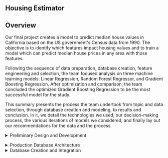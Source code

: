 
## Housing Estimator




## Overview
Our final project creates a model to predict median house values in California based on the US government's Census data from 1990. The objective is to identify which features impact housing values and to train a model which can predict median house prices in any area with those features. 

Following the sequence of data preparation, database creation, feature engineering and selection, the team focused analysis on three machine learning models: Linear Regression, Random Forest Regressor, and Gradient Boosting Regression. After optimization and comparison, the team concluded the optimized Gradient Boosting Regression to be the most successful model for the study. 

This summary presents the process the team undertook from topic and data selection, through database creation and modeling, to results and conclusion. In it, we detail the technologies we used, our decision-making process, the various iterations of models we considered, and finally lay out our recommendations for the data and the process.  

<details><summary> Preliminary Design and Development </summary>
<p>
  
## Study Design    
The study design followed 5 main steps:  

- Identify the topic  
- Identify our data sources    
- Identify the question to be answered     
- Specify the target variable     
- Determine the model  
  
## Topic and Data Selection    
The topic was selected was housing value trends. Given most recent trends, the team felt that the topic was interesting and relevant, providing a rich opportunity in terms of available data and the broad array of features which can be modeled.  

 ### Criteria for Data Selection    

We selected the California Housing Prices database from Kaggle (https://www.kaggle.com/datasets/camnugent/california-housing-prices, details below), which is a modified version of the 1990 Census showing per-block housing, population, and income information. The Census data  data includes house features (age of the house, number of rooms, number of bedrooms), and community characteristics (median income, number of households, and geographic location). It offers relevant features, and encompasses a wide geographic area. Within those geographic areas it is deeply saturated because of the per-block dimension. It includes geographical location coordinates which can link to a wide range of other data sources.  
	
We added additional context features through weather API calls and county employment rates to expand the scope of the Census data and enlarge the pool of potential influential factors.  In addition to the features above, the team researched availability of community crime statistics and economic indicators.  The deciding factor of whether to include more variables was based on accessibility of the data and on ease with which external data could be merged into the larger dataset. In the end, the team opted for a weather API call and US Census Bureau data on business establishments and number of employees.  

## The Database    

### Description  
Size of the database was the first consideration.  Both overfitting and underfitting are primary concerns in machine learning modelling.  Having a large enough data set helps control for both those conditions. The team set the minimal standard of 10,000 rows to meet this requirement.  This size specification narrowed the number of sources suitable for analysis which led to selecting the California Housing Prices database from Kaggle as the main data source. The external data for county employment figures were derived from census data (Census.gov) and weather from openweathermap.org, both called using APIs. The population information is the Kaggle California cities dataset. After cleaning, restructuring, refining and merging the individual datasets, these four datasets became the production database and subsequently housed in AWS and connected in pgAdmin.

#### Component Datasets: Details
- **Census.csv**: 
    1990 Census data on communities   
    Selected features (3):      
    - counties 
    - Employees 
    - Establishments 
    Observations: 60

 - **Housing.csv**:  
    1999 Census data on housing in communities in California    
    Data is gathered by block: The US Census Bureau Districts (blocks) are the base units for the Census Bureau's survey process. 
    Features (11):  
	
| Column Name | Description |  
| --------------- | --------------- |   
|longitude|A measure of how far west a house is; a higher value is farther west| 
|latitude	|A measure of how far north a house is; a higher value is farther north|
|housingMedianAge	|Median age of a house within a block; a lower number is a newer building|
|totalRooms	|Total number of rooms within a block|
|totalBedrooms	|Total number of bedrooms within a block|
|population	|Total number of people residing within a block|
|households	|Total number of households, a group of people residing within a home unit, for a block|
|medianIncome	|Median income for households within a block of houses (measured in tens of thousands of US Dollars)|
|medianHouseValue	|Median house value for households within a block (measured in US Dollars)|
|oceanProximity	|Location of the house w.r.t ocean/sea|  
	
	Observations: 20,641
	
- **Weather data**:  
    Weather for specific date called through weather API  
    Features (5):  
    - Max Temp  
    - Humidity  
    - Cloudiness  
    - Wind Speed  
    - Description  
    Observations: 20,433 (after merge with cleaned housing dataset)  

- **Population data**:  
    Population information by county and city   
    Features (7):  
    - County  
    - City   
    - Incorporation_date  
    - pop_april_1980  
    - pop_april_1990  
    - pop_april_2000  
    - pop_april_2010  
    Observations: 455
	
## Limitations of the Data Set    
While detailed within the features offered, this dataset has some limitations:  
- the data is gathered by block; however, it varies by unit   
    - 3 features are median values:  
        - age of the houses per block;        
        - income of the population per block; and,       
        - value of the houses per block      
    - 4 are totals of the represented features within a block: 
        - number of rooms     
        - number of bedrooms      
        - number of people    
        - number of households      

Scaling the data brings the input data points closer together. However, understanding the data structure is important for sound interpretation of the results. For example, it is difficut to properly weight total number of rooms on a block as part of individual house values. A better metric would be median or average rooms by household or population.
	
Lastly, the data reflects a single point in time, so the  characteristics relevant to house values cannot be observed over time making it static. With time data, it would be possible to see how impacts change with the changes in the values of the features themselves, and thus get a more accurate undersanding of true trends.  	
 
</p>
</details>

<p>
<details><summary>Production Database Architecture</summary>

## Structuring and Cleaning   
Data preparation began with creating a preliminary data structure usng Pandas to merge and join the individual datasets. Creating common columns to link the datasets was the first step.  The housing file did not include any city names, only the geographic coordinates.  The other datasets were identified by city and county.  The initial transformation added the specific city and county names to the housing dataset by using city.py and the location coordinates to list and append each city name to the housing set. 

 ### Census Data  
 #### Starting URL for Census Data API Call.  
![image](https://user-images.githubusercontent.com/101474477/184716368-41dfe441-b1c7-48cb-b852-4c05a77726e4.png)

**Input Dataset**  

 ![image](https://user-images.githubusercontent.com/101474477/184517692-656ea19d-258b-459f-b8a4-61af6fb7cde9.png)

#### Cleaning and Manipulation ####  
![image](https://user-images.githubusercontent.com/101474477/184716537-6b0d0bac-c97d-4770-9bbf-b14b7c5f3840.png)
![image](https://user-images.githubusercontent.com/101474477/184716638-50affa15-2c87-431a-bde6-f3069e419f21.png)
![image](https://user-images.githubusercontent.com/101474477/184716726-897741d0-3208-408f-9ed2-161de0304d69.png)

**Output Dataset**  

![image](https://user-images.githubusercontent.com/101474477/184517942-b7e7fd2d-e4c3-458a-8407-3788593f9d64.png)


### Population Data   

![image](https://user-images.githubusercontent.com/101474477/184717378-1d510ba0-5a36-4649-b808-fa47842dc609.png) 
	
**Input Dataset** 
	
![image](https://user-images.githubusercontent.com/101474477/184518484-faac1560-0ac1-417b-9197-56e92bf57d7c.png)
	
#### Cleaning and Manipulation ####  
![image](https://user-images.githubusercontent.com/101474477/184717539-cc872e4a-5d0a-460f-844b-fd511dae511b.png)
	
![image](https://user-images.githubusercontent.com/101474477/184717654-168a40c1-807a-43bc-86d0-133a0509805f.png)
	
![image](https://user-images.githubusercontent.com/101474477/184717815-00303379-c15e-427c-afa8-8fa18b38cba4.png)

**Output Dataset** 
	
![image](https://user-images.githubusercontent.com/101474477/184518591-dcf3d531-b956-4e49-9029-66b6bc6b5a35.png)

### Weather Data  

#### Read the main datafile to join the weather data to:
	
![image](https://user-images.githubusercontent.com/101474477/184718023-0a5a2049-00a0-41fd-a460-1e3bd76237b9.png)
	

#### Prepare the location coordinates data for processing. Use citypy to join city name to geographical coordinates 
	
![image](https://user-images.githubusercontent.com/101474477/184718425-86e23171-cff3-4e6a-ae84-450f3a2f983a.png)
	

#### Initiate API call
![image](https://user-images.githubusercontent.com/101474477/184718769-5416282c-3fba-4c2d-bf84-28a11deee29f.png)
	


#### Parse the JSON and retrieve data.  
	
![image](https://user-images.githubusercontent.com/101474477/184720029-7fb3cefc-b9d0-44ef-b7b7-34aac7a54968.png)

**Output Dataset**
	
![image](https://user-images.githubusercontent.com/101474477/184518678-260be8a9-4737-423c-b278-c5f38937b350.png)

### Final Dataset

**Input Dataset**
![image](https://user-images.githubusercontent.com/101474477/184720607-2749961a-e565-4a26-8f61-8e4dee7f3517.png)
	
![image](https://user-images.githubusercontent.com/101474477/184518831-d28b4d60-2a12-4dfb-ae52-c579e0013152.png)

#### Cleaning and Manipulation ####  

##### Add City to dataset  
	
![image](https://user-images.githubusercontent.com/101474477/184721399-b83c571e-9c75-4fad-9056-e664eaa19757.png)
	
##### Check for null, duplicate values.  Drop as needed  
	
![image](https://user-images.githubusercontent.com/101474477/184721758-55f06790-0bca-4b0b-a0ff-eddb279ce156.png)

##### Rename, reorder columns  
	
![image](https://user-images.githubusercontent.com/101474477/184722110-81be2666-2d95-4848-8235-d19f170a3b53.png)
![image](https://user-images.githubusercontent.com/101474477/184722253-427f4bf7-501e-4c68-acb0-8714b81a716b.png)
	
**Output Dataset**
	
![image](https://user-images.githubusercontent.com/101474477/184518858-df74aed6-729e-4131-aa14-46b62006a836.png)
	
</p>
</details>

<details><summary>Database Creation and Integration</summary>

## Creating the Table Structure in pgAdmin
	
The team decided to use AWS as the static data repository and use pgAdmin to create the production database. The tables were created in pgAdmin first following the schema:   

![image](https://user-images.githubusercontent.com/101474477/184518914-16ad6780-6e8e-4954-bbc8-e16e3c47df27.png)  
	
The static datasets were then called into pgAdmin through Spark.
	
![image](https://user-images.githubusercontent.com/101474477/184520065-39833e33-0322-4be6-8203-f0e55a328a42.png)

Weather, population, and census were joined into the main dataset, clean_merged_data.csv.  After being instantiated and joined, the final database was saved to a .csv file and read into Pandas for final data preparation and modelling.

**Output database: clean_merged_data.csv**
	**Observations: 11,454**

<details><summary>Technologies</summary>
Technologies, languages, tools, and algorithms used throughout the project

<p>

General  
- API calls
- Python 
- Jupyter Notebook
- R Studio
- Pandas
- numpy
- Mlenv environment

Preprocessing  
- sklearn.preprocessing LabelEncoder
- citypy
	
Database Integration  
- AWS Relational Database System
- pgAdmin
- prosgresSQL  

Statistical and Modeling  
- sklearn.ensemble RandomForestRegressor
- sklearn.datasets make_regression
- sklearn.ensemble HistGradientBoostingRegressor
- GradientBoostingRegressor

- sklearn metrics
- collections Counter
- sklearn.metrics accuracy_score, classification_report
	
- sklearn.preprocessing StandardScaler
- sklearn.model_selection train_test_split
- R

Plotting and Visualization  
- matplotlib.pyplot 
- seaborn 
- dabl
	
</p>
</details>

<details><summary>Data Exploration</summary>

<p>

Concurrent with data cleaning and structuring, the team conducted preliminary data analysis to get a feel for the data itself.  This took the form of histogram and rough regression on the database elements. The objective is to determine whether the data has a normal distribution, measuring skew and kurtosis.  Rgression relies on normal distribution for accuracy; outliers reduce accuracy. 
	
Methods to address this in other code variations included normalizing skew 
	
#### Histograms  
	
![image](https://user-images.githubusercontent.com/101474477/184750627-77a41ed2-e676-4a9e-a1ff-f85428c83580.png)

![image](https://user-images.githubusercontent.com/101474477/184750975-e9e7a52b-807d-487b-99a1-0ac550a37f82.png)
	
![image](https://user-images.githubusercontent.com/101474477/184752109-9387659d-3bb9-4652-98af-c17592d23527.png)

![image](https://user-images.githubusercontent.com/101474477/184752726-429e5cb6-4385-467a-a269-3507aa9bb839.png)






Few of the variables plotted had normal distributions. Households heavily skew left as do population, total rooms, and total bedrooms. Median house age, median income, and median house value are more symmetrically distributed as are maximum temperature, humidity and wind speed. 
	
![image](https://user-images.githubusercontent.com/101474477/184695024-12fcfc7b-20b4-4be3-80a8-1bf0f035c7d0.png)

![image](https://user-images.githubusercontent.com/101474477/184695309-995e8ff9-9908-4da3-8394-119a6da1cff4.png)
	
![image](https://user-images.githubusercontent.com/101474477/184695555-d9ddc7f2-b783-4952-872b-58afdac373aa.png)
![image](https://user-images.githubusercontent.com/101474477/184695794-c6028139-5cd6-4425-8ec0-c592adb7b68e.png)
![image](https://user-images.githubusercontent.com/101474477/184696301-3b4412ba-cec8-4f2d-bb22-56cbfe2edfd8.png)
![image](https://user-images.githubusercontent.com/101474477/184696453-e481a84c-5cc8-41f5-bc6f-20ed74d0aea6.png)

#### Simple Univariate Regression  
Regression plots of these variables against the target variable, median house value, are shown below.  The coefficients are the intercept and the slope for each variable. These become the equation for the value predictions for median house value given the value of the independent variable. The formula for the plot of the regression line is y = a+bx where a is the intercept, b is the slope, and x is the value of the independent variable for that observation. 
	
**Population**  
Y Coefficients:  
|Intercept	|Population	|
|---------------|---------------|
|	225,271.17|	-4,740.26|	

Formula:  
Y = 225,271.17-4,740.26*population  
|Y: House Value|	X: Population|
|--------------|-------------------|
|215,791|	2|
|211,050|	3|
|206,310|	4|  
	
![image](https://user-images.githubusercontent.com/101474477/184520957-234221bc-bc46-4e28-b176-b47810721a78.png)

**Total Rooms**
Y Coefficients:  
|Intercept	|Rooms	|
|---------------|---------------|	
|225,271.17	|18,450.55	|

Formula:  
Y = 225,271.17+18,450.55*rooms  
|Y: House Value|	X: Rooms|
|--------------|-------------------|
|242,291	|2|
|250,802	|3|
|259,312	|4|  

![image](https://user-images.githubusercontent.com/101474477/184521132-0868cf70-2f1d-4f0d-909b-9b26b89372d8.png)

**Median Income**   
Y Coefficients:  
|Intercept	|ncome	|
|--------------|-------------------|	
|225,271.17	|9,658.27	|

Formula:  
Y = 225,271.17+79,658.27*income  
| House Value	| Income|
|--------------|-------------------|
|75,271	|50,000|
|300,271	|75,000|
|384,588	|100,000|

![image](https://user-images.githubusercontent.com/101474477/184521288-ebbefed6-9b62-4778-aaf9-4679397e519d.png)

**Median House Age**     
 Y Coefficients:  
|Intercept	|Age	|
|--------------|-------------------|
|225,271.17	|8,510.13|

Formula:  
Y = 225,271.17+8,510.13*age  
|Y: House Value	|X: House Age|
|--------------|-------------------|
|242,291	|2|
|250,802	|3|
|259,312	|4|

![image](https://user-images.githubusercontent.com/101474477/184521439-82fa77c2-6417-494c-9d2a-f5b5e56c4704.png)

**Total Households**
Y Coefficients:  
|ntercept	|Households	|
|--------------|-------------------|
|225,271.17	|8,010.86|

Formula:  
Y = 225,271.17+8,010.86*households  
|Y: House Value	|X: Households|
|--------------|-------------------|
|241,293	|2|
|249,304	|3|
|257,315	|4|

![image](https://user-images.githubusercontent.com/101474477/184521521-90dc48ce-e477-4b8d-8dab-49cf39a8720b.png)

**Total Bedrooms**  
Y Coefficients:    
|Intercept	|Households	|
|--------------|-------------------|
|225,271.17	|6,593.80|

Formula:  
Y = 225,271.17+6,593.80*bedrooms  
|Y: House Value	|X: Bedrooms|
|--------------|-------------------|
|238,459	|2|
|245,053	|3|
|251,646	|4|

![image](https://user-images.githubusercontent.com/101474477/184521601-27988feb-a9ff-4e40-ab11-d422763f5693.png)

Although rough, these plots help guide feature selection.

 </p>
</details>

<details><summary>Choosing the Model</summary>
<p>
The team agreed that a supervised machine learning model would be best suited for the data and objectives of the project.  We were using labelled data and were working with a relatively large dataset. For that reason, the team early in the process (concurrent with the data selection and topic selection discussions), determined that either the Random Forest Regressor or the Hist Gradient Boosting Regressor would be good candidates for the final model, since both have a relatively high degree of accuracy while being resistant to overfitting.
	
We ran both the Random Forest Regressor and the Hist Gradient Boosting Regressor.  In addition, the team decided to explore other models for comparison, so a Linear Regression model was added. As part of the comparison, the team wanted to examine the accuracy scores of the models, but also the feature importances.  Hist Gradient Boosting Regressor does not have a features importances function at this time, but Gradient Boosting Regressor does, so that was substituted for the Hist Gradient Boosting model.  The Linear Regression, Random Forest Regressor, and the Gradient Boosting Regressor are detailed below. 
	
 </p>
</details>

<details><summary>Analysis</summary>

### Production Preprocessing  
After loading and reading the database into Pandas for the actual modelling and analysis, the final preprocessing took place.  
The low value or noisy variables City, County, Longitude, latitude were dropped, and categorical variables, such as Ocean Proximity and weather description were converted to numeric values using get.dummies.
	
Then, the preprocessed data was split into the features and target arrays:
X = housing_df.drop(columns = ["median_house_value"])
y = housing_df['median_house_value']
	
and the training and testing datasets were created:
from sklearn.model_selection import train_test_split
X_train, X_test, y_train, y_test = train_test_split(X, y, random_state=1, test_size=1/3)

The 70/30 split was in line with recommended practice.
	
<details><summary>Random Forest Regressor</summary>

<p>



</p>
</details>




<details><summary>Linear Regression</summary>

<p>
The mean squared error is a common way to measure the prediction accuracy of a model.
The mean squared error is always 0 or positive. When a MSE is larger, this is an indication that the linear regression model doesn’t accurately predict the model.

An important piece to note is that the MSE is sensitive to outliers. 	
No overfitting as training and testing scores are very close to each other, though accuracy is poor
	
</p>
</details>


<details><summary>Gradient Boosting Regression</summary>

<p>



</p>
</details>

<details><summary>Results and Recommendations</summary>

<p>

</p>
</details>

<details><summary>Conclusion</summary>

<p>
	
![image](https://user-images.githubusercontent.com/98067116/183781913-c398ffbe-97f8-47a7-910e-74ae0a09246c.png)

</p>
</details>

<details><summary>Results</summary>
Result of analysis  
Recommendation for future analysis  
Anything the team would have done differently  
<p>


</p>
</details>



<details><summary>Recommendations</summary>

<p>




</p>
</details>



####  Data Sources:

[Kaggle Dataset #1](https://www.kaggle.com/datasets/camnugent/california-housing-prices)

[Kaggle Dataset #2](https://www.kaggle.com/datasets/camnugent/california-housing-feature-engineering?select=cal_populations_city.csv)

[Census.gov](https://api.census.gov/data/1990/cbp?get=GEO_TTL,EMP,ESTAB&for=county:*&in=state:06&key=)

[OpenWeatherMap.org](http://api.openweathermap.org/data/2.5/weather?units=Imperial&APPID=)

#### Visualizations: 

[Dashboard](https://public.tableau.com/views/Housing_Estimator/Housing_Estimator?:language=en-US&:display_count=n&:origin=viz_share_link)

[Google Slide Presentation](https://docs.google.com/presentation/d/1T7_yxJK3ywl04BYXVCxGlF-N4pR6hri29zj-ifyfONc/edit#slide=id.p)
